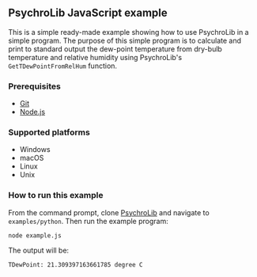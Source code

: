 ## PsychroLib JavaScript example

This is a simple ready-made example showing how to use PsychroLib in a simple program. The purpose of this simple program is to calculate and print to standard output the dew-point temperature from dry-bulb temperature and relative humidity using PsychroLib's `GetTDewPointFromRelHum` function.

### Prerequisites

- [Git](https://git-scm.com/)
- [Node.js](https://nodejs.org/)

### Supported platforms

- Windows
- macOS
- Linux 
- Unix

### How to run this example

From the command prompt, clone [PsychroLib](https://github.com/psychrometrics/psychrolib) and navigate to `examples/python`. Then run the example program:

```
node example.js
```

The output will be:

```
TDewPoint: 21.309397163661785 degree C
```

